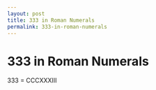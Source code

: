 ```yaml
---
layout: post
title: 333 in Roman Numerals
permalink: 333-in-roman-numerals
---
```


# 333 in Roman Numerals

333 = CCCXXXIII
